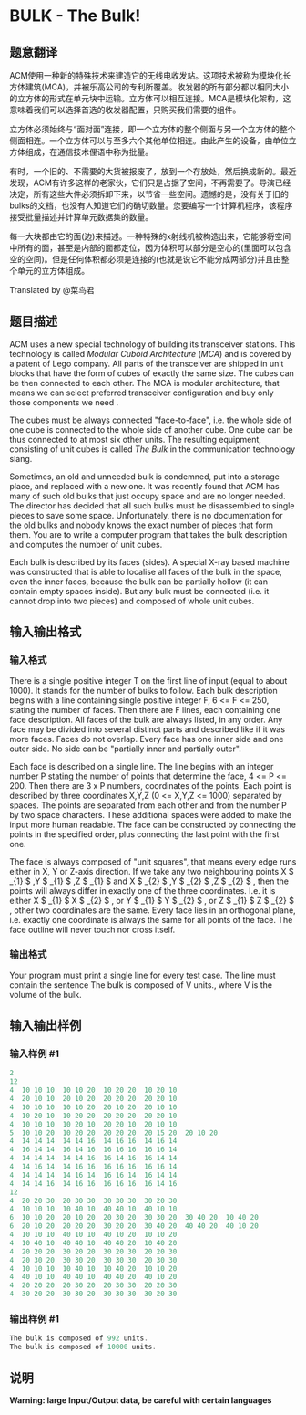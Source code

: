 # BULK - The Bulk!

## 题意翻译

ACM使用一种新的特殊技术来建造它的无线电收发站。这项技术被称为模块化长方体建筑(MCA)，并被乐高公司的专利所覆盖。收发器的所有部分都以相同大小的立方体的形式在单元块中运输。立方体可以相互连接。MCA是模块化架构，这意味着我们可以选择首选的收发器配置，只购买我们需要的组件。

立方体必须始终与“面对面”连接，即一个立方体的整个侧面与另一个立方体的整个侧面相连。一个立方体可以与至多六个其他单位相连。由此产生的设备，由单位立方体组成，在通信技术俚语中称为批量。

有时，一个旧的、不需要的大货被报废了，放到一个存放处，然后换成新的。最近发现，ACM有许多这样的老家伙，它们只是占据了空间，不再需要了。导演已经决定，所有这些大件必须拆卸下来，以节省一些空间。遗憾的是，没有关于旧的bulks的文档，也没有人知道它们的确切数量。您要编写一个计算机程序，该程序接受批量描述并计算单元数据集的数量。

每一大块都由它的面(边)来描述。一种特殊的x射线机被构造出来，它能够将空间中所有的面，甚至是内部的面都定位，因为体积可以部分是空心的(里面可以包含空的空间)。但是任何体积都必须是连接的(也就是说它不能分成两部分)并且由整个单元的立方体组成。

Translated by @菜鸟君 

## 题目描述

ACM uses a new special technology of building its transceiver stations. This technology is called _Modular Cuboid Architecture_ (_MCA_) and is covered by a patent of Lego company. All parts of the transceiver are shipped in unit blocks that have the form of cubes of exactly the same size. The cubes can be then connected to each other. The MCA is modular architecture, that means we can select preferred transceiver configuration and buy only those components we need .

The cubes must be always connected "face-to-face", i.e. the whole side of one cube is connected to the whole side of another cube. One cube can be thus connected to at most six other units. The resulting equipment, consisting of unit cubes is called _The Bulk_ in the communication technology slang.

Sometimes, an old and unneeded bulk is condemned, put into a storage place, and replaced with a new one. It was recently found that ACM has many of such old bulks that just occupy space and are no longer needed. The director has decided that all such bulks must be disassembled to single pieces to save some space. Unfortunately, there is no documentation for the old bulks and nobody knows the exact number of pieces that form them. You are to write a computer program that takes the bulk description and computes the number of unit cubes.

Each bulk is described by its faces (sides). A special X-ray based machine was constructed that is able to localise all faces of the bulk in the space, even the inner faces, because the bulk can be partially hollow (it can contain empty spaces inside). But any bulk must be connected (i.e. it cannot drop into two pieces) and composed of whole unit cubes.

## 输入输出格式

### 输入格式

There is a single positive integer T on the first line of input (equal to about 1000). It stands for the number of bulks to follow. Each bulk description begins with a line containing single positive integer F, 6 <= F <= 250, stating the number of faces. Then there are F lines, each containing one face description. All faces of the bulk are always listed, in any order. Any face may be divided into several distinct parts and described like if it was more faces. Faces do not overlap. Every face has one inner side and one outer side. No side can be "partially inner and partially outer".

Each face is described on a single line. The line begins with an integer number P stating the number of points that determine the face, 4 <= P <= 200. Then there are 3 x P numbers, coordinates of the points. Each point is described by three coordinates X,Y,Z (0 <= X,Y,Z <= 1000) separated by spaces. The points are separated from each other and from the number P by two space characters. These additional spaces were added to make the input more human readable. The face can be constructed by connecting the points in the specified order, plus connecting the last point with the first one.

The face is always composed of "unit squares", that means every edge runs either in X, Y or Z-axis direction. If we take any two neighbouring points X $ _{1} $ ,Y $ _{1} $ ,Z $ _{1} $ and X $ _{2} $ ,Y $ _{2} $ ,Z $ _{2} $ , then the points will always differ in exactly one of the three coordinates. I.e. it is either X $ _{1} $  X $ _{2} $ , or Y $ _{1} $  Y $ _{2} $ , or Z $ _{1} $  Z $ _{2} $ , other two coordinates are the same. Every face lies in an orthogonal plane, i.e. exactly one coordinate is always the same for all points of the face. The face outline will never touch nor cross itself.

### 输出格式

Your program must print a single line for every test case. The line must contain the sentence The bulk is composed of V units., where V is the volume of the bulk.

## 输入输出样例

### 输入样例 #1

```cpp
2
12
4  10 10 10  10 10 20  10 20 20  10 20 10
4  20 10 10  20 10 20  20 20 20  20 20 10
4  10 10 10  10 10 20  20 10 20  20 10 10
4  10 20 10  10 20 20  20 20 20  20 20 10
4  10 10 10  10 20 10  20 20 10  20 10 10
5  10 10 20  10 20 20  20 20 20  20 15 20  20 10 20
4  14 14 14  14 14 16  14 16 16  14 16 14
4  16 14 14  16 14 16  16 16 16  16 16 14
4  14 14 14  14 14 16  16 14 16  16 14 14
4  14 16 14  14 16 16  16 16 16  16 16 14
4  14 14 14  14 16 14  16 16 14  16 14 14
4  14 14 16  14 16 16  16 16 16  16 14 16
12
4  20 20 30  20 30 30  30 30 30  30 20 30
4  10 10 10  10 40 10  40 40 10  40 10 10
6  10 10 20  20 10 20  20 30 20  30 30 20  30 40 20  10 40 20
6  20 10 20  20 20 20  30 20 20  30 40 20  40 40 20  40 10 20
4  10 10 10  40 10 10  40 10 20  10 10 20
4  10 40 10  40 40 10  40 40 20  10 40 20
4  20 20 20  30 20 20  30 20 30  20 20 30
4  20 30 20  30 30 20  30 30 30  20 30 30
4  10 10 10  10 40 10  10 40 20  10 10 20
4  40 10 10  40 40 10  40 40 20  40 10 20
4  20 20 20  20 30 20  20 30 30  20 20 30
4  30 20 20  30 30 20  30 30 30  30 20 30
```


### 输出样例 #1

```cpp
The bulk is composed of 992 units.
The bulk is composed of 10000 units.
```


## 说明

**Warning: large Input/Output data, be careful with certain languages**

